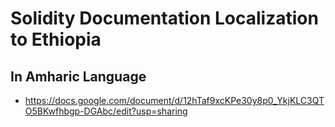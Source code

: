 # Solidity Documentation Localization to Ethiopia 
## In Amharic Language

- https://docs.google.com/document/d/12hTaf9xcKPe30y8p0_YkjKLC3QTO5BKwfhbgp-DGAbc/edit?usp=sharing
